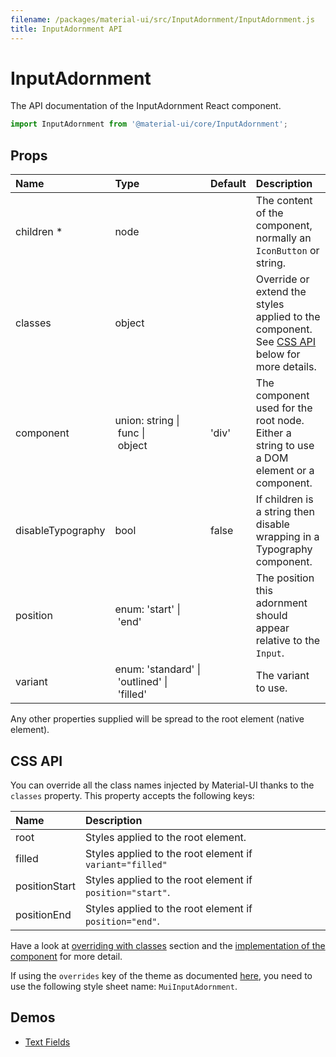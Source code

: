 ```yaml
---
filename: /packages/material-ui/src/InputAdornment/InputAdornment.js
title: InputAdornment API
---
```


<!--- This documentation is automatically generated, do not try to edit it. -->

# InputAdornment

<p class="description">The API documentation of the InputAdornment React component.</p>

```js
import InputAdornment from '@material-ui/core/InputAdornment';
```



## Props

| Name | Type | Default | Description |
|:-----|:-----|:--------|:------------|
| <span class="prop-name required">children *</span> | <span class="prop-type">node |   | The content of the component, normally an `IconButton` or string. |
| <span class="prop-name">classes</span> | <span class="prop-type">object |   | Override or extend the styles applied to the component. See [CSS API](#css-api) below for more details. |
| <span class="prop-name">component</span> | <span class="prop-type">union:&nbsp;string&nbsp;&#124;<br>&nbsp;func&nbsp;&#124;<br>&nbsp;object<br> | <span class="prop-default">'div'</span> | The component used for the root node. Either a string to use a DOM element or a component. |
| <span class="prop-name">disableTypography</span> | <span class="prop-type">bool | <span class="prop-default">false</span> | If children is a string then disable wrapping in a Typography component. |
| <span class="prop-name">position</span> | <span class="prop-type">enum:&nbsp;'start'&nbsp;&#124;<br>&nbsp;'end'<br> |   | The position this adornment should appear relative to the `Input`. |
| <span class="prop-name">variant</span> | <span class="prop-type">enum:&nbsp;'standard'&nbsp;&#124;<br>&nbsp;'outlined'&nbsp;&#124;<br>&nbsp;'filled'<br> |   | The variant to use. |

Any other properties supplied will be spread to the root element (native element).

## CSS API

You can override all the class names injected by Material-UI thanks to the `classes` property.
This property accepts the following keys:


| Name | Description |
|:-----|:------------|
| <span class="prop-name">root</span> | Styles applied to the root element.
| <span class="prop-name">filled</span> | Styles applied to the root element if `variant="filled"`
| <span class="prop-name">positionStart</span> | Styles applied to the root element if `position="start"`.
| <span class="prop-name">positionEnd</span> | Styles applied to the root element if `position="end"`.

Have a look at [overriding with classes](/customization/overrides#overriding-with-classes) section
and the [implementation of the component](https://github.com/mui-org/material-ui/tree/master/packages/material-ui/src/InputAdornment/InputAdornment.js)
for more detail.

If using the `overrides` key of the theme as documented
[here](/customization/themes#customizing-all-instances-of-a-component-type),
you need to use the following style sheet name: `MuiInputAdornment`.

## Demos

- [Text Fields](/demos/text-fields/)

